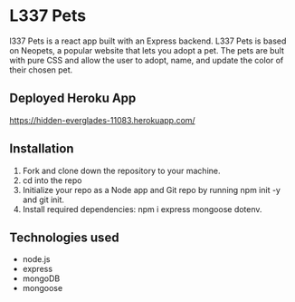 # L337 Pets

l337 Pets is a react app built with an Express backend. L337 Pets is based on Neopets, a popular website that lets you adopt a pet. The pets are bult with pure CSS and allow the user to adopt, name, and update the color of their chosen pet.

## Deployed Heroku App

https://hidden-everglades-11083.herokuapp.com/

## Installation

1. Fork and clone down the repository to your machine.
2. cd into the repo
3. Initialize your repo as a Node app and Git repo by running npm init -y and git init.
4. Install required dependencies: npm i express mongoose dotenv.

## Technologies used

- node.js
- express
- mongoDB
- mongoose
